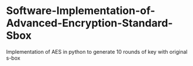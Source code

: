 # Software-Implementation-of-Advanced-Encryption-Standard-Sbox
Implementation of AES in python to generate 10 rounds of key with original s-box 
